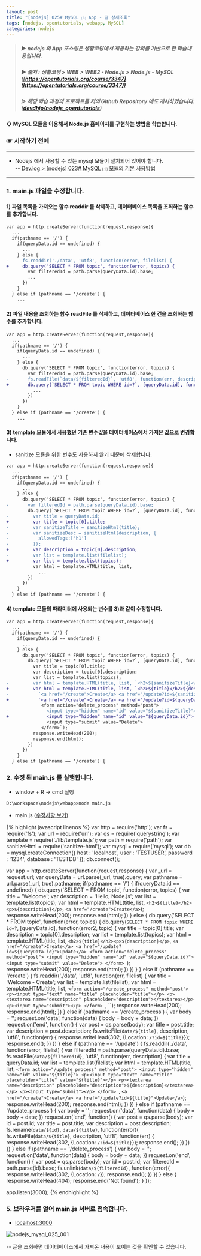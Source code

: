 ```yaml
---
layout: post
title: "[nodejs] 025# MySQL ⑶ App - 글 상세조회"
tags: [nodejs, opentutorials, webapp, MySQL]
categories: nodejs
---
```



> ##### ▶ nodejs 의 App 포스팅은 생활코딩에서 제공하는 강의를 기반으로 한 학습내용입니다.  
> ##### ▶ 출처 : 생활코딩 > WEB > WEB2 - Node.js > Node.js - MySQL ([https://opentutorials.org/course/3347](https://opentutorials.org/course/3347))  
> ##### ▷ 해당 학습 과정의 프로젝트를 저의 Github Repository 에도 게시하였습니다. ([devdhjo/nodejs_opentutorials](https://github.com/devdhjo/nodejs_opentutorials))  



#### ◇ MySQL 모듈을 이용해서 Node.js 홈페이지를 구현하는 방법을 학습합니다.  

### ☞ 시작하기 전에  

---

- Nodejs 에서 사용할 수 있는 mysql 모듈이 설치되어 있어야 합니다.  
-- [Dev.log > [nodejs] 023# MySQL ⑴ 모듈의 기본 사용방법](https://devdhjo.github.io/nodejs/2020/02/04/nodejs-opentutorials-016.html)  

---

### 1. main.js 파일을 수정합니다.  

#### 1) 파일 목록을 가져오는 함수 readdir 를 삭제하고, 데이터베이스 목록을 조회하는 함수를 추가합니다.  

```diff
var app = http.createServer(function(request,response){
  ...
  if(pathname == '/') {
    if(queryData.id == undefined) {
      ...
    } else {
-     fs.readdir('./data', 'utf8', function(error, filelist) {
+     db.query('SELECT * FROM topic', function(error, topics) {
        var filteredId = path.parse(queryData.id).base;
        ...
      })
    }
  } else if (pathname == '/create') {
    ...
```

#### 2) 파일 내용을 조회하는 함수 readFile 를 삭제하고, 데이터베이스 한 건을 조회하는 함수를 추가합니다.  

```diff
var app = http.createServer(function(request,response){
  ...
  if(pathname == '/') {
    if(queryData.id == undefined) {
      ...
    } else {
      db.query('SELECT * FROM topic', function(error, topics) {
        var filteredId = path.parse(queryData.id).base;
-       fs.readFile(`data/${filteredId}`, 'utf8', function(err, description) {
+       db.query(`SELECT * FROM topic WHERE id=?`, [queryData.id], function(error2, topic) {
          ...
        })
      })
    }
  } else if (pathname == '/create') {
    ...
```

#### 3) template 모듈에서 사용했던 기존 변수값을 데이터베이스에서 가져온 값으로 변경합니다.  

- sanitize 모듈을 위한 변수도 사용하지 않기 때문에 삭제합니다.  

```diff
var app = http.createServer(function(request,response){
  ...
  if(pathname == '/') {
    if(queryData.id == undefined) {
      ...
    } else {
      db.query('SELECT * FROM topic', function(error, topics) {
-       var filteredId = path.parse(queryData.id).base;
        db.query(`SELECT * FROM topic WHERE id=?`, [queryData.id], function(error2, topic) {
-         var title = queryData.id;
+         var title = topic[0].title;
-         var sanitizeTitle = sanitizeHtml(title);
-         var sanitizeDesc = sanitizeHtml(description, {
-           allowedTags:['h1']
-         });
+         var description = topic[0].description;
-         var list = template.list(filelist);
+         var list = template.list(topics);
          var html = template.HTML(title, list,
            ...
        })
      })
    }
  } else if (pathname == '/create') {
```

#### 4) template 모듈의 파라미터에 사용되는 변수를 3)과 같이 수정합니다.  

```diff
var app = http.createServer(function(request,response){
  ...
  if(pathname == '/') {
    if(queryData.id == undefined) {
      ...
    } else {
      db.query('SELECT * FROM topic', function(error, topics) {
        db.query(`SELECT * FROM topic WHERE id=?`, [queryData.id], function(error2, topic) {
          var title = topic[0].title;
          var description = topic[0].description;
          var list = template.list(topics);
-         var html = template.HTML(title, list, `<h2>${sanitizeTitle}</h2>${sanitizeDesc}`,
+         var html = template.HTML(title, list, `<h2>${title}</h2>${description}`,
-           `<a href="/create">Create</a> <a href="/update?id=${sanitizeTitle}">Update</a>
+           `<a href="/create">Create</a> <a href="/update?id=${queryData.id}">Update</a>
             <form action="delete_process" method="post">
-              <input type="hidden" name="id" value="${sanitizeTitle}">
+              <input type="hidden" name="id" value="${queryData.id}">
               <input type="submit" value="Delete">
             </form>`);
          response.writeHead(200);
          response.end(html);
        })
      })
    }
  } else if (pathname == '/create') {
```

### 2. 수정 된 main.js 를 실행합니다.  

- window + R → cmd 실행  

```
D:\workspace\nodejs\webapp>node main.js
```

- main.js ([수정사항 보기](https://github.com/devdhjo/nodejs_opentutorials/commit/ff425f9fe120cbe9c54488bbf6ec045eac9dc991))  

{% highlight javascript linenos %}
var http = require('http');
var fs = require('fs');
var url = require('url');
var qs = require('querystring');
var template = require('./lib/template.js');
var path = require('path');
var sanitizeHtml = require('sanitize-html');
var mysql = require('mysql');
var db = mysql.createConnection({
  host     : 'localhost',
  user     : 'TESTUSER',
  password : '1234',
  database : 'TESTDB'
});
db.connect();

var app = http.createServer(function(request,response) {
  var _url = request.url;
  var queryData = url.parse(_url, true).query;
  var pathname = url.parse(_url, true).pathname;
  if(pathname == '/') {
    if(queryData.id == undefined) {
      db.query('SELECT * FROM topic', function(error, topics) {
        var title = 'Welcome';
        var description = 'Hello, Node.js';
        var list = template.list(topics);
        var html = template.HTML(title, list,
          `<h2>${title}</h2><p>${description}</p>`,
          `<a href="/create">Create</a>`);
        response.writeHead(200);
        response.end(html);
      })
    } else {
      db.query('SELECT * FROM topic', function(error, topics) {
        db.query(`SELECT * FROM topic WHERE id=?`, [queryData.id], function(error2, topic) {
          var title = topic[0].title;
          var description = topic[0].description;
          var list = template.list(topics);
          var html = template.HTML(title, list,
            `<h2>${title}</h2><p>${description}</p>`,
            `<a href="/create">Create</a> <a href="/update?id=${queryData.id}">Update</a>
             <form action="delete_process" method="post">
               <input type="hidden" name="id" value="${queryData.id}">
               <input type="submit" value="Delete">
             </form>
            `);
          response.writeHead(200);
          response.end(html);
        })
      })
    }
  } else if (pathname == '/create') {
    fs.readdir('./data', 'utf8', function(err, filelist) {
      var title = 'Welcome - Create';
      var list = template.list(filelist);
      var html = template.HTML(title, list,
        `<form action="/create_process" method="post">
           <p><input type="text" name="title" placeholder="title"></p>
           <p><textarea name="description" placeholder="description"></textarea></p>
           <p><input type="submit"></p>
         </form>
        `, ``);
      response.writeHead(200);
      response.end(html);
    })
  } else if (pathname == '/create_process') {
    var body = '';
    request.on('data', function(data) {
      body = body + data;
    })
    request.on('end', function() {
      var post = qs.parse(body);
      var title = post.title;
      var description = post.description;
      fs.writeFile(`data/${title}`, description, 'utf8', function(err) {
        response.writeHead(302, {Location: `/?id=${title}`});
        response.end();
      })
    })
  } else if (pathname == '/update') {
    fs.readdir('./data', function(error, filelist) {
      var filteredId = path.parse(queryData.id).base;
      fs.readFile(`data/${filteredId}`, 'utf8', function(err, description) {
        var title = queryData.id;
        var list = template.list(filelist);
        var html = template.HTML(title, list,
          `<form action="/update_process" method="post">
             <input type="hidden" name="id" value="${title}">
             <p><input type="text" name="title" placeholder="title" value="${title}"></p>
             <p><textarea name="description" placeholder="description">${description}</textarea></p>
             <p><input type="submit"></p>
           </form>
          `, `<a href="/create">Create</a> <a href="/update?id=${title}">Update</a>`);
        response.writeHead(200);
        response.end(html);
      })
    })
  } else if (pathname == '/update_process') {
    var body = '';
    request.on('data', function(data) {
      body = body + data;
    })
    request.on('end', function() {
      var post = qs.parse(body);
      var id = post.id;
      var title = post.title;
      var description = post.description;
      fs.rename(`data/${id}`, `data/${title}`, function(error){
        fs.writeFile(`data/${title}`, description, 'utf8', function(err) {
          response.writeHead(302, {Location: `/?id=${title}`});
          response.end();
        })
      })
    })
  } else if (pathname == '/delete_process') {
    var body = '';
    request.on('data', function(data) {
      body = body + data;
    })
    request.on('end', function() {
      var post = qs.parse(body);
      var id = post.id;
      var filteredId = path.parse(id).base;
      fs.unlink(`data/${filteredId}`, function(error){
        response.writeHead(302, {Location: `/`});
        response.end();
      })
    })
  } else {
    response.writeHead(404);
    response.end('Not found');
  }
});

app.listen(3000);
{% endhighlight %}

### 5. 브라우저를 열어 main.js 서버로 접속합니다.  

- [localhost:3000](localhost:3000)  

![nodejs_mysql_025_001](https://drive.google.com/uc?id=1gnYHlKDxT7xfPsv7kjD_11GQ3vTjWWKU)  

-- 글을 조회하면 데이터베이스에서 가져온 내용이 보이는 것을 확인할 수 있습니다.  
